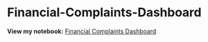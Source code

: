 # Financial-Complaints-Dashboard


**View my notebook:** [Financial Complaints Dashboard](https://public.tableau.com/app/profile/denish.shrestha/viz/CustomerComplaint_16540684571290/Dashboard1) <br>

